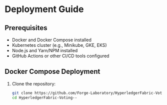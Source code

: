 # Deployment Guide

## Prerequisites
- Docker and Docker Compose installed
- Kubernetes cluster (e.g., Minikube, GKE, EKS)
- Node.js and Yarn/NPM installed
- GitHub Actions or other CI/CD tools configured

## Docker Compose Deployment
1. Clone the repository:
   ```sh
   git clone https://github.com/Forge-Laboratory/HyperledgerFabric-Voting--
   cd HyperledgerFabric-Voting--
